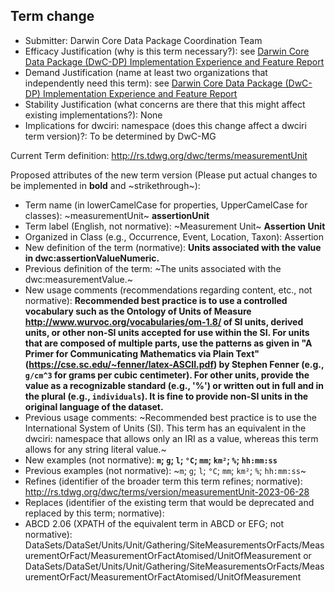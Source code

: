 ## Term change

* Submitter: Darwin Core Data Package Coordination Team
* Efficacy Justification (why is this term necessary?): see [Darwin Core Data Package (DwC-DP) Implementation Experience and Feature Report](https://gbif.github.io/dwc-dp/docs/dwc_dp_implementation_feature_reports.pdf)
* Demand Justification (name at least two organizations that independently need this term): see [Darwin Core Data Package (DwC-DP) Implementation Experience and Feature Report](https://gbif.github.io/dwc-dp/docs/dwc_dp_implementation_feature_reports.pdf)
* Stability Justification (what concerns are there that this might affect existing implementations?): None
* Implications for dwciri: namespace (does this change affect a dwciri term version)?: To be determined by DwC-MG

Current Term definition: http://rs.tdwg.org/dwc/terms/measurementUnit

Proposed attributes of the new term version (Please put actual changes to be implemented in **bold** and ~strikethrough~):

* Term name (in lowerCamelCase for properties, UpperCamelCase for classes): ~measurementUnit~ **assertionUnit**
* Term label (English, not normative): ~Measurement Unit~ **Assertion Unit**
* Organized in Class (e.g., Occurrence, Event, Location, Taxon): Assertion
* New definition of the term (normative): **Units associated with the value in dwc:assertionValueNumeric.**
* Previous definition of the term: ~The units associated with the dwc:measurementValue.~
* New usage comments (recommendations regarding content, etc., not normative): **Recommended best practice is to use a controlled vocabulary such as the Ontology of Units of Measure http://www.wurvoc.org/vocabularies/om-1.8/ of SI units, derived units, or other non-SI units accepted for use within the SI. For units that are composed of multiple parts, use the patterns as given in "A Primer for Communicating Mathematics via Plain Text" (https://cse.sc.edu/~fenner/latex-ASCII.pdf) by Stephen Fenner (e.g., `g/cm^3` for grams per cubic centimeter). For other units, provide the value as a recognizable standard (e.g., '%') or written out in full and in the plural (e.g., `individuals`). It is fine to provide non-SI units in the original language of the dataset.** 
* Previous usage comments: ~Recommended best practice is to use the International System of Units (SI). This term has an equivalent in the dwciri: namespace that allows only an IRI as a value, whereas this term allows for any string literal value.~
* New examples (not normative): **`m`; `g`; `l`; `°C`; `mm`; `km²`; `%`; `hh:mm:ss`**
* Previous examples (not normative): ~`m`; `g`; `l`; `°C`; `mm`; `km²`; `%`; `hh:mm:ss`~
* Refines (identifier of the broader term this term refines; normative): http://rs.tdwg.org/dwc/terms/version/measurementUnit-2023-06-28
* Replaces (identifier of the existing term that would be deprecated and replaced by this term; normative): 
* ABCD 2.06 (XPATH of the equivalent term in ABCD or EFG; not normative): DataSets/DataSet/Units/Unit/Gathering/SiteMeasurementsOrFacts/MeasurementOrFact/MeasurementOrFactAtomised/UnitOfMeasurement or DataSets/DataSet/Units/Unit/Gathering/SiteMeasurementsOrFacts/MeasurementOrFact/MeasurementOrFactAtomised/UnitOfMeasurement
